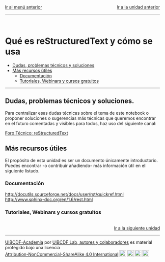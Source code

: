 <p style="text-align:left;">
   <a href="../README.md">Ir al menú anterior</a>
   <span style="float:right;">
        <a href="../Markdown/Markdown.md">Ir a la unidad anterior</a>
   </span>
</p>

-----

<br>

# Qué es reStructuredText y cómo se usa


- [Dudas, problemas técnicos y soluciones](#dudas)
- [Más recursos útiles](#recursos)
    - [Documentación](#documentacion)
    - [Tutoriales, Webinars y cursos gratuitos](#tutoriales)

---

## Dudas, problemas técnicos y soluciones. <a class="anchor" id="dudas"></a>

Para centralizar esas dudas técnicas sobre el tema de este notebook o proponer soluciones o sugerencias más técnicas que queremos encontrar en el futuro comentadas y visibles para todos, haz uso del siguiente canal:

[Foro Técnico: reStructuredText][foro]

## Más recursos útiles <a class="anchor" id="recursos"></a>

El propósito de esta unidad es ser un documento únicamente introductorio. Puedes encontrar -o contribuir añadiendo- más información útil en el siguiente listado.

### Documentación <a class="anchor" id="documentacion"></a>

http://docutils.sourceforge.net/docs/user/rst/quickref.html    
http://www.sphinx-doc.org/en/1.6/rest.html    

### Tutoriales, Webinars y cursos gratuitos <a class="anchor" id="tutoriales"></a>

<br>

<div style='text-align: right;'> <a href="../../De_serializacion_datos/README.md">Ir a la siguiente unidad</a> </div>

-------
<p xmlns:cc="http://creativecommons.org/ns#" xmlns:dct="http://purl.org/dc/terms/"><a property="dct:title" rel="cc:attributionURL" href="https://github.com/uibcdf/Academia">UIBCDF-Academia</a> por <a rel="cc:attributionURL dct:creator" property="cc:attributionName" href="https://github.com/uibcdf/Academia/graphs/contributors">UIBCDF Lab, autores y colaboradores</a> es material protegido bajo una licencia <a href="http://creativecommons.org/licenses/by-nc-sa/4.0/deed.es?ref=chooser-v1" target="_blank" rel="license noopener noreferrer" style="display:inline-block;">Attribution-NonCommercial-ShareAlike 4.0 International<img style="height:22px!important;margin-left:3px;vertical-align:text-bottom;" src="https://mirrors.creativecommons.org/presskit/icons/cc.svg?ref=chooser-v1"><img style="height:22px!important;margin-left:3px;vertical-align:text-bottom;" src="https://mirrors.creativecommons.org/presskit/icons/by.svg?ref=chooser-v1"><img style="height:22px!important;margin-left:3px;vertical-align:text-bottom;" src="https://mirrors.creativecommons.org/presskit/icons/nc.svg?ref=chooser-v1"><img style="height:22px!important;margin-left:3px;vertical-align:text-bottom;" src="https://mirrors.creativecommons.org/presskit/icons/sa.svg?ref=chooser-v1"></a></p>

[foro]: https://github.com/uibcdf/Academia/issues/X

